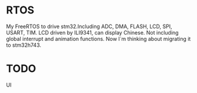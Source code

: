 # RTOS
My FreeRTOS to drive stm32.Including ADC, DMA, FLASH, LCD, SPI, USART, TIM. LCD driven by ILI9341, can display Chinese. Not including global interrupt and animation functions. Now I`m thinking about migrating it to stm32h743.
# TODO
UI
